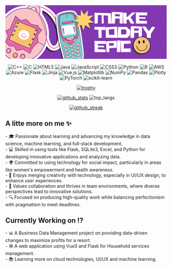 <img src="https://github.com/vardhinii/vardhinii/blob/main/images/vardhinii_banner.png"/>
<div align="center">
  
![C++](https://img.shields.io/badge/c++-%2300599C.svg?style=for-the-badge&logo=c%2B%2B&logoColor=white) ![C](https://img.shields.io/badge/c-%2300599C.svg?style=for-the-badge&logo=c&logoColor=white) ![HTML5](https://img.shields.io/badge/html5-%23E34F26.svg?style=for-the-badge&logo=html5&logoColor=white) ![Java](https://img.shields.io/badge/java-%23ED8B00.svg?style=for-the-badge&logo=openjdk&logoColor=white) ![JavaScript](https://img.shields.io/badge/javascript-%23323330.svg?style=for-the-badge&logo=javascript&logoColor=%23F7DF1E) ![CSS3](https://img.shields.io/badge/css3-%231572B6.svg?style=for-the-badge&logo=css3&logoColor=white) ![Python](https://img.shields.io/badge/python-3670A0?style=for-the-badge&logo=python&logoColor=ffdd54) ![R](https://img.shields.io/badge/r-%23276DC3.svg?style=for-the-badge&logo=r&logoColor=white) ![AWS](https://img.shields.io/badge/AWS-%23FF9900.svg?style=for-the-badge&logo=amazon-aws&logoColor=white) ![Azure](https://img.shields.io/badge/azure-%230072C6.svg?style=for-the-badge&logo=microsoftazure&logoColor=white) ![Flask](https://img.shields.io/badge/flask-%23000.svg?style=for-the-badge&logo=flask&logoColor=white) ![Jinja](https://img.shields.io/badge/jinja-white.svg?style=for-the-badge&logo=jinja&logoColor=black) ![Vue.js](https://img.shields.io/badge/vue.js-%2335495e.svg?style=for-the-badge&logo=vuedotjs&logoColor=%234FC08D) ![Matplotlib](https://img.shields.io/badge/Matplotlib-%23ffffff.svg?style=for-the-badge&logo=Matplotlib&logoColor=black) ![NumPy](https://img.shields.io/badge/numpy-%23013243.svg?style=for-the-badge&logo=numpy&logoColor=white) ![Pandas](https://img.shields.io/badge/pandas-%23150458.svg?style=for-the-badge&logo=pandas&logoColor=white) ![Plotly](https://img.shields.io/badge/Plotly-%233F4F75.svg?style=for-the-badge&logo=plotly&logoColor=white) ![PyTorch](https://img.shields.io/badge/PyTorch-%23EE4C2C.svg?style=for-the-badge&logo=PyTorch&logoColor=white) ![scikit-learn](https://img.shields.io/badge/scikit--learn-%23F7931E.svg?style=for-the-badge&logo=scikit-learn&logoColor=white)

</div>
<div align="center">
  
[![trophy](https://github-profile-trophy.vercel.app/?username=vardhinii&theme=discord&margin-w=15&title=-Reviews&no-bg=true)](https://github.com/vardhinii)

</div> 
<div align="center">

[![github_stats](https://github-readme-stats.vercel.app/api?username=vardhinii&theme=tokyonight&show_icons=true&bg_color=00000000)](https://github.com/vardhinii)
<img height=195 src="https://github-readme-stats.vercel.app/api/top-langs/?username=vardhinii&theme=tokyonight&hide_border=false&include_all_commits=true&count_private=true&layout=compact&bg_color=00000000" alt="top_langs" />
</a>
<!--
![top_langs](https://github-readme-stats.vercel.app/api/top-langs/?username=vardhinii&theme=tokyonight&hide_border=false&include_all_commits=true&count_private=true&layout=compact&bg_color=00000000&card_width=400&height=195)
-->
</div>
<div align="center">

[![github_streak](https://streak-stats.demolab.com?user=vardhinii&theme=tokyonight-duo)](https://git.io/streak-stats)
  
</div>


<h2>A litte more on me ✨</h2>
- 🎓 Passionate about learning and advancing my knowledge in data science, machine learning, and full-stack development.<br>
- 💻 Skilled in using tools like Flask, SQLite3, Excel, and Python for developing innovative applications and analyzing data.<br>
- 🌍 Committed to using technology for social impact, particularly in areas like women's empowerment and health awareness.<br>
- 🎨 Enjoys merging creativity with technology, especially in UI/UX design, to enhance user experiences.<br>
- 🤝 Values collaboration and thrives in team environments, where diverse perspectives lead to innovative solutions.<br>
- 🔍 Focused on producing high-quality work while balancing perfectionism with pragmatism to meet deadlines.<br>

<h2>Currently Working on ⁉️</h2>
- 📊 A Business Data Management project on providing data-driven changes to maximize profits for a resort.<br>
- 🕸️ A web application using Vue3 and Flask for Household services management.<br>
- 📚 Learning more on cloud technologies, UI/UX and machine learning.<br>
<!---
vardhinii/vardhinii is a ✨ special ✨ repository because its `README.md` (this file) appears on your GitHub profile.
You can click the Preview link to take a look at your changes.
--->
